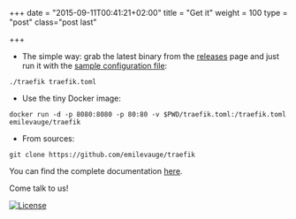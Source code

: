 +++
date = "2015-09-11T00:41:21+02:00"
title = "Get it"
weight = 100
type = "post"
class="post last"

+++

* The simple way: grab the latest binary from the [releases](https://github.com/emilevauge/traefik/releases) page and just run it with the [sample configuration file](https://raw.githubusercontent.com/EmileVauge/traefik/master/traefik.sample.toml):

```
./traefik traefik.toml
```

* Use the tiny Docker image:

```
docker run -d -p 8080:8080 -p 80:80 -v $PWD/traefik.toml:/traefik.toml emilevauge/traefik
```

* From sources:

```
git clone https://github.com/emilevauge/traefik
```

You can find the complete documentation [here](https://github.com/EmileVauge/traefik/blob/master/docs/index.md).

Come talk to us! <script async defer src="https://traefik.herokuapp.com/slackin.js?large"></script><br>

[![License](https://img.shields.io/badge/license-MIT-blue.svg)](https://github.com/EmileVauge/traefik/blob/master/LICENSE.md)
